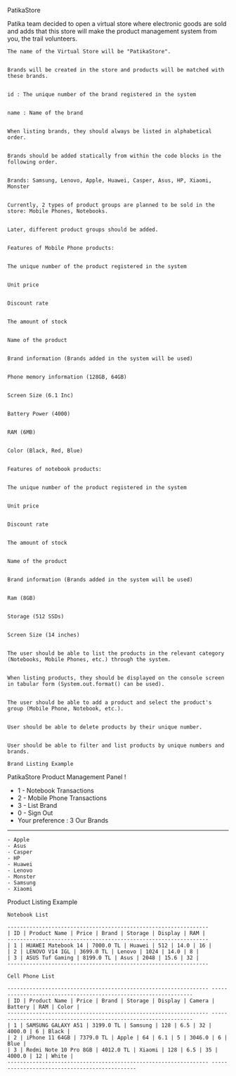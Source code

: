 PatikaStore


 Patika team decided to open a virtual store where electronic goods are sold and adds that this store will make the product management system from you, the trail volunteers.


    The name of the Virtual Store will be "PatikaStore".


    Brands will be created in the store and products will be matched with these brands.


    id : The unique number of the brand registered in the system


    name : Name of the brand


    When listing brands, they should always be listed in alphabetical order.


    Brands should be added statically from within the code blocks in the following order.


    Brands: Samsung, Lenovo, Apple, Huawei, Casper, Asus, HP, Xiaomi, Monster


    Currently, 2 types of product groups are planned to be sold in the store: Mobile Phones, Notebooks.


    Later, different product groups should be added.


    Features of Mobile Phone products:


    The unique number of the product registered in the system


    Unit price


    Discount rate


    The amount of stock


    Name of the product


    Brand information (Brands added in the system will be used)


    Phone memory information (128GB, 64GB)


    Screen Size (6.1 Inc)


    Battery Power (4000)


    RAM (6MB)


    Color (Black, Red, Blue)


    Features of notebook products:


    The unique number of the product registered in the system


    Unit price


    Discount rate


    The amount of stock


    Name of the product


    Brand information (Brands added in the system will be used)


    Ram (8GB)


    Storage (512 SSDs)


    Screen Size (14 inches)


    The user should be able to list the products in the relevant category (Notebooks, Mobile Phones, etc.) through the system.


    When listing products, they should be displayed on the console screen in tabular form (System.out.format() can be used).


    The user should be able to add a product and select the product's group (Mobile Phone, Notebook, etc.).


    User should be able to delete products by their unique number.


    User should be able to filter and list products by unique numbers and brands.

    Brand Listing Example


PatikaStore Product Management Panel ! 
- 1 - Notebook Transactions
- 2 - Mobile Phone Transactions
- 3 - List Brand
- 0 - Sign Out
- Your preference : 3
Our Brands
--------------
    - Apple
    - Asus
    - Casper
    - HP
    - Huawei
    - Lenovo
    - Monster
    - Samsung
    - Xiaomi


Product Listing Example


    Notebook List

    ---------------------------------------------------------------- 
    | ID | Product Name | Price | Brand | Storage | Display | RAM |
    ---------------------------------------------------------------- 
    | 1 | HUAWEI Matebook 14 | 7000.0 TL | Huawei | 512 | 14.0 | 16 |
    | 2 | LENOVO V14 IGL | 3699.0 TL | Lenovo | 1024 | 14.0 | 8 |
    | 3 | ASUS Tuf Gaming | 8199.0 TL | Asus | 2048 | 15.6 | 32 |
    ---------------------------------------------------------------- 

    Cell Phone List

    ---------------------------------------------------------------- ----------------------------------------------------------------
    | ID | Product Name | Price | Brand | Storage | Display | Camera | Battery | RAM | Color |
    ---------------------------------------------------------------- ----------------------------------------------------------------
    | 1 | SAMSUNG GALAXY A51 | 3199.0 TL | Samsung | 128 | 6.5 | 32 | 4000.0 | 6 | Black |
    | 2 | iPhone 11 64GB | 7379.0 TL | Apple | 64 | 6.1 | 5 | 3046.0 | 6 | Blue |
    | 3 | Redmi Note 10 Pro 8GB | 4012.0 TL | Xiaomi | 128 | 6.5 | 35 | 4000.0 | 12 | White |
    ---------------------------------------------------------------- ----------------------------------------------
